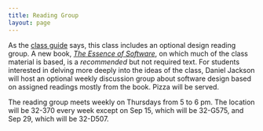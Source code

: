 ```yaml
---
title: Reading Group
layout: page
---
```


As the [class guide](https://61040-fa22.github.io/about/) says, this class includes an optional design reading group. A new book, [*The Essence of Software*](https://essenceofsoftware.com/), on which much of the class material is based, is a *recommended* but not required text. For students interested in delving more deeply into the ideas of the class, Daniel Jackson will host an optional weekly discussion group about software design based on assigned readings mostly from the book. Pizza will be served.

The reading group meets weekly on Thursdays from 5 to 6 pm. The location will be 32-370 every week except on Sep 15, which will be 32-G575, and Sep 29, which will be 32-D507.
